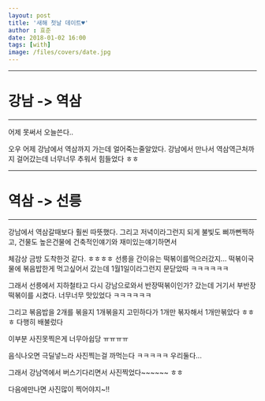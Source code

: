 ```yaml
---
layout: post
title: '새해 첫날 데이트♥'
author : 효준
date: 2018-01-02 16:00
tags: [with]
image: /files/covers/date.jpg
---
```


---
# 강남 -> 역삼
---

어제 못써서 오늘쓴다..

오우 어제 강남에서 역삼까지 가는데 얼어죽는줄알았다. 강남에서 만나서 역삼역근처까지 걸어갔는데 너무너무 추워서 힘들었다 ㅎㅎ

---
# 역삼 -> 선릉
---

강남에서 역삼갈때보다 훨씬 따뜻했다. 그리고 저녁이라그런지 되게 불빛도 삐까뻔쩍하고, 건물도 높은건물에 건축적인얘기와 재미있는얘기하면서 

체감상 금방 도착한것 같다. ㅎㅎㅎㅎ 선릉을 간이유는 떡볶이를먹으러갔지... 떡볶이국물에 볶음밥한게 먹고싶어서 갔는데 1월1일이라그런지 문닫았따 ㅋㅋㅋㅋㅋㅋ

그래서 선릉에서 지하철타고 다시 강남으로와서 반장떡볶이인가? 갔는데 거기서 부반장떡볶이를 시켰다. 너무너무 맛있었다 ㅋㅋㅋㅋㅋㅋ

그리고 볶음밥을 2개를 볶을지 1개볶을지 고민하다가 1개만 볶자해서 1개만볶았다 ㅎㅎㅎ 다행히 배불렀다

이부분 사진못찍은게 너무아쉽당 ㅠㅠㅠㅠ

음식나오면 극딜넣느라 사진찍는걸 까먹는다 ㅋㅋㅋㅋㅋ 우리둘다...

그래서 강남역에서 버스기다리면서 사진찍었다~~~~~~ ㅎㅎ

다음에만나면 사진많이 찍어야지~!!













